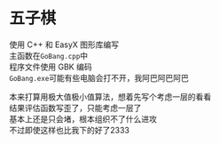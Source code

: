 # 五子棋
使用 C++ 和 EasyX 图形库编写  
主函数在`GoBang.cpp`中  
程序文件使用 GBK 编码  
`GoBang.exe`可能有些电脑会打不开，我阿巴阿巴阿巴

本来打算用极大值极小值算法，想着先写个考虑一层的看看  
结果评估函数写歪了，只能考虑一层了  
基本上还是只会堵，根本组织不了什么进攻  
不过即使这样也比我下的好了2333
